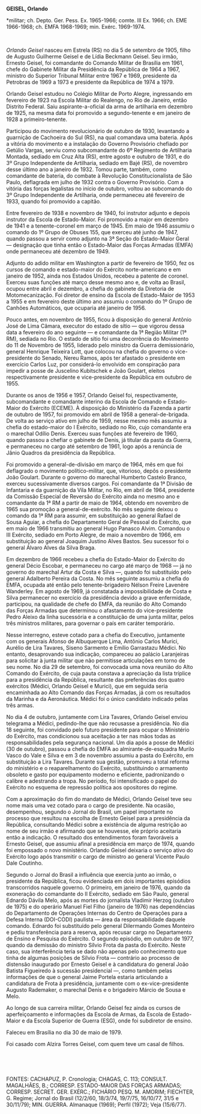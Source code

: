**GEISEL, Orlando**

\*militar; ch. Depto. Ger. Pess. Ex. 1965-1966; comte. III Ex. 1966; ch.
EME 1966-1968; ch. EMFA 1968-1969; min. Exérc. 1969-1974.

 

*Orlando Geisel* nasceu em Estrela (RS) no dia 5 de setembro de 1905,
filho de Augusto Guilherme Geisel e de Lídia Beckmann Geisel. Seu irmão,
Ernesto Geisel, foi comandante do Comando Militar de Brasília em 1961,
chefe do Gabinete Militar da Presidência da República de 1964 a 1967,
ministro do Superior Tribunal Militar entre 1967 e 1969, presidente da
Petrobras de 1969 a 1973 e presidente da República de 1974 a 1979.

Orlando Geisel estudou no Colégio Militar de Porto Alegre, ingressando
em fevereiro de 1923 na Escola Militar do Realengo, no Rio de Janeiro,
então Distrito Federal. Saiu aspirante-a-oficial da arma de artilharia
em dezembro de 1925, na mesma data foi promovido a segundo-tenente e em
janeiro de 1928 a primeiro-tenente.

Participou do movimento revolucionário de outubro de 1930, levantando a
guarnição de Cachoeira do Sul (RS), na qual comandava uma bateria. Após
a vitória do movimento e a instalação do Governo Provisório chefiado por
Getúlio Vargas, serviu como subcomandante do 6º Regimento de Artilharia
Montada, sediado em Cruz Alta (RS), entre agosto e outubro de 1931, e do
3º Grupo Independente de Artilharia, sediado em Bajé (RS), de novembro
desse último ano a janeiro de 1932. Tomou parte, também, como comandante
de bateria, do combate à Revolução Constitucionalista de São Paulo,
deflagrada em julho de 1932 contra o Governo Provisório. Com a vitória
das forças legalistas no início de outubro, voltou ao subcomando do 3º
Grupo Independente de Artilharia, onde permaneceu até fevereiro de 1933,
quando foi promovido a capitão.

Entre fevereiro de 1938 e novembro de 1940, foi instrutor adjunto e
depois instrutor da Escola de Estado-Maior. Foi promovido a major em
dezembro de 1941 e a tenente-coronel em março de 1945. Em maio de 1946
assumiu o comando do 1º Grupo de Obuses 155, que exerceu até junho de
1947, quando passou a servir como adjunto na 3ª Seção do Estado-Maior
Geral — designação que tinha então o Estado-Maior das Forças Armadas
(EMFA) onde permaneceu até dezembro de 1949.

Adjunto do adido militar em Washington a partir de fevereiro de 1950,
fez os cursos de comando e estado-maior do Exército norte-americano e em
janeiro de 1952, ainda nos Estados Unidos, recebeu a patente de coronel.
Exerceu suas funções até março desse mesmo ano e, de volta ao Brasil,
ocupou entre abril e dezembro, a chefia do gabinete da Diretoria de
Motomecanização. Foi diretor de ensino da Escola de Estado-Maior de 1953
a 1955 e em fevereiro deste último ano assumiu o comando do 1º Grupo de
Canhões Automáticos, que ocuparia até janeiro de 1956.

Pouco antes, em novembro de 1955, ficou à disposição do general Antônio
José de Lima Câmara, executor do estado de sítio — que vigorou dessa
data a fevereiro do ano seguinte — e comandante da 1ª Região Militar (1ª
RM), sediada no Rio. O estado de sítio foi uma decorrência do Movimento
do 11 de Novembro de 1955, liderado pelo ministro da Guerra
demissionário, general Henrique Teixeira Lott, que colocou na chefia do
governo o vice-presidente do Senado, Nereu Ramos, após ter afastado o
presidente em exercício Carlos Luz, por considerá-lo envolvido em
conspiração para impedir a posse de Juscelino Kubitschek e João Goulart,
eleitos respectivamente presidente e vice-presidente da República em
outubro de 1955.

Durante os anos de 1956 e 1957, Orlando Geisel foi, respectivamente,
subcomandante e comandante interino da Escola de Comando e Estado-Maior
do Exército (ECEME). À disposição do Ministério da Fazenda a partir de
outubro de 1957, foi promovido em abril de 1958 a general-de-brigada. De
volta ao serviço ativo em julho de 1959, nesse mesmo mês assumiu a
chefia do estado-maior do I Exército, sediado no Rio, cujo comandante
era o marechal Odílio Denis. Exerceu suas funções até fevereiro de 1960,
quando passou a chefiar o gabinete de Denis, já titular da pasta da
Guerra, e permaneceu no cargo até setembro de 1961, logo após a renúncia
de Jânio Quadros da presidência da República.

Foi promovido a general-de-divisão em março de 1964, mês em que foi
deflagrado o movimento político-militar, que, vitorioso, depôs o
presidente João Goulart. Durante o governo do marechal Humberto Castelo
Branco, exerceu sucessivamente diversos cargos. Foi comandante da 1ª
Divisão de Infantaria e da guarnição da Vila Militar, no Rio, em abril
de 1964, presidente da Comissão Especial de Reversão do Exército ainda
no mesmo ano e comandante da 1ª RM a partir de maio de 1964, obtendo em
novembro de 1965 sua promoção a general-de-exército. No mês seguinte
deixou o comando da 1ª RM para assumir, em substituição ao general
Rafael de Sousa Aguiar, a chefia do Departamento Geral de Pessoal do
Exército, que em maio de 1966 transmitiu ao general Hugo Panasco Alvim.
Comandou o III Exército, sediado em Porto Alegre, de maio a novembro de
1966, em substituição ao general Joaquim Justino Alves Bastos. Seu
sucessor foi o general Álvaro Alves da Silva Braga.

Em dezembro de 1966 recebeu a chefia do Estado-Maior do Exército do
general Décio Escobar, e permaneceu no cargo até março de 1968 — já no
governo do marechal Artur da Costa e Silva —, quando foi substituído
pelo general Adalberto Pereira da Costa. No mês seguinte assumiu a
chefia do EMFA, ocupada até então pelo tenente-brigadeiro Nélson Freire
Lavenère Wanderley. Em agosto de 1969, já constatada a impossibilidade
de Costa e Silva permanecer no exercício da presidência devido a grave
enfermidade, participou, na qualidade de chefe do EMFA, da reunião do
Alto Comando das Forças Armadas que determinou o afastamento do
vice-presidente Pedro Aleixo da linha sucessória e a constituição de uma
junta militar, pelos três ministros militares, para governar o país em
caráter temporário.

Nesse interregno, esteve cotado para a chefia do Executivo, juntamente
com os generais Afonso de Albuquerque Lima, Antônio Carlos Murici,
Aurélio de Lira Tavares, Siseno Sarmento e Emílio Garrastazu Médici. No
entanto, desaprovando sua indicação, compareceu ao palácio Laranjeiras
para solicitar à junta militar que não permitisse articulações em torno
de seu nome. No dia 29 de setembro, foi convocada uma nova reunião do
Alto Comando do Exército, de cuja pauta constava a apreciação da lista
tríplice para a presidência da República, resultante das preferências
dos quatro exércitos (Médici, Orlando Geisel e Murici), que em seguida
seria encaminhada ao Alto Comando das Forças Armadas, já com os
resultados da Marinha e da Aeronáutica. Médici foi o único candidato
indicado pelas três armas.

No dia 4 de outubro, juntamente com Lira Tavares, Orlando Geisel enviou
telegrama a Médici, pedindo-lhe que não recusasse a presidência. No dia
18 seguinte, foi convidado pelo futuro presidente para ocupar o
Ministério do Exército, mas condicionou sua aceitação a ter nas mãos
todas as responsabilidades pela segurança nacional. Um dia após a posse
de Médici (30 de outubro), passou a chefia do EMFA ao
almirante-de-esquadra Murilo Vasco do Vale e Silva e em 3 de novembro
assumiu a pasta do Exército, em substituição a Lira Tavares. Durante sua
gestão, promoveu a total reforma do ministério e o reaparelhamento do
Exército, substituindo o armamento obsoleto e gasto por equipamento
moderno e eficiente, padronizando o calibre e adestrando a tropa. No
período, foi intensificado o papel do Exército no esquema de repressão
política aos opositores do regime.

Com a aproximação do fim do mandato de Médici, Orlando Geisel teve seu
nome mais uma vez cotado para o cargo de presidente. Na ocasião,
desempenhou, segundo o Jornal do Brasil, um papel importante no processo
que resultou na escolha de Ernesto Geisel para a presidência da
República, consultando Médici sobre a existência de alguma restrição ao
nome de seu irmão e afirmando que se houvesse, ele próprio aceitaria
então a indicação. O resultado dos entendimentos foram favoráveis a
Ernesto Geisel, que assumiu afinal a presidência em março de 1974,
quando foi empossado o novo ministério. Orlando Geisel deixaria o
serviço ativo do Exército logo após transmitir o cargo de ministro ao
general Vicente Paulo Dale Coutinho.

Segundo o Jornal do Brasil a influência que exercia junto ao irmão, o
presidente da República, ficou evidenciada em dois importantes episódios
transcorridos naquele governo. O primeiro, em janeiro de 1976, quando da
exoneração do comandante do II Exército, sediado em São Paulo, general
Ednardo Dávila Melo, após as mortes do jornalista Vladimir Herzog
(outubro de 1975) e do operário Manuel Fiel Filho (janeiro de 1976) nas
dependências do Departamento de Operações Internas do Centro de
Operações para a Defesa Interna (DOI-CODI) paulista — área da
responsabilidade daquele comando. Ednardo foi substituído pelo general
Dilermando Gomes Monteiro e pediu transferência para a reserva, após
recusar cargo no Departamento de Ensino e Pesquisa do Exército. O
segundo episódio, em outubro de 1977, quando da demissão do ministro
Sílvio Frota da pasta do Exército. Neste caso, sua interferência teria
se dado não apenas pelo conhecimento que tinha de algumas posições de
Sílvio Frota — contrário ao processo de distensão inaugurado por Ernesto
Geisel e à candidatura do general João Batista Figueiredo à sucessão
presidencial —, como também pelas informações de que o general Jaime
Portela estaria articulando a candidatura de Frota à presidência,
juntamente com o ex-vice-presidente Augusto Rademaker, o marechal Denis
e o brigadeiro Márcio de Sousa e Melo.

Ao longo de sua carreira militar, Orlando Geisel fez ainda os cursos de
aperfeiçoamento e informações da Escola de Armas, da Escola de
Estado-Maior e da Escola Superior de Guerra (ESG), onde foi subdiretor
de ensino.

Faleceu em Brasília no dia 30 de maio de 1979.

Foi casado com Alzira Torres Geisel, com quem teve um casal de filhos.

 

 

FONTES: CACHAPUZ, P. Cronologia; CHAGAS, C. 113; CONSULT. MAGALHÃES, B.;
CORRESP. ESTADO-MAIOR DAS FORÇAS ARMADAS; CORRESP. SECRET. GER. EXÉRC.;
FICHÁRIO PESQ. M. AMORIM; FIECHTER, G. Regime; Jornal do Brasil
(12/2/60, 18/3/74, 19/7/75, 16/10/77, 31/5 e 30/11/79); MIN. GUERRA.
Almanaque (1969); Perfil (1972); Veja (15/6/77).

 
